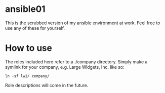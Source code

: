 # ansible01
This is the scrubbed version of my ansible environment at work. Feel free to use any of these for yourself.

# How to use
The roles included here refer to a ./company directory. Simply make a symlink for your company, e.g. Large Widgets, Inc. like so:

    ln -sf lwi/ company/

Role descriptions will come in the future.
